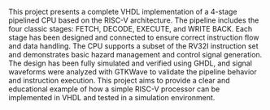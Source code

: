 This project presents a complete VHDL implementation of a 4-stage pipelined CPU based on the RISC-V architecture. The pipeline includes the four classic stages: FETCH, DECODE, EXECUTE, and WRITE BACK. Each stage has been designed and connected to ensure correct instruction flow and data handling. The CPU supports a subset of the RV32I instruction set and demonstrates basic hazard management and control signal generation. The design has been fully simulated and verified using GHDL, and signal waveforms were analyzed with GTKWave to validate the pipeline behavior and instruction execution. This project aims to provide a clear and educational example of how a simple RISC-V processor can be implemented in VHDL and tested in a simulation environment.

